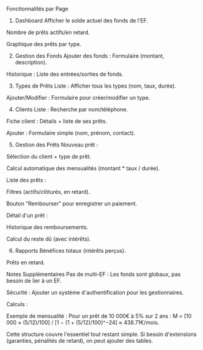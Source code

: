 Fonctionnalités par Page
1. Dashboard
Afficher le solde actuel des fonds de l'EF.

Nombre de prêts actifs/en retard.

Graphique des prêts par type.

2. Gestion des Fonds
Ajouter des fonds : Formulaire (montant, description).

Historique : Liste des entrées/sorties de fonds.

3. Types de Prêts
Liste : Afficher tous les types (nom, taux, durée).

Ajouter/Modifier : Formulaire pour créer/modifier un type.

4. Clients
Liste : Recherche par nom/téléphone.

Fiche client : Détails + liste de ses prêts.

Ajouter : Formulaire simple (nom, prénom, contact).

5. Gestion des Prêts
Nouveau prêt :

Sélection du client + type de prêt.

Calcul automatique des mensualités (montant * taux / durée).

Liste des prêts :

Filtres (actifs/clôturés, en retard).

Bouton "Rembourser" pour enregistrer un paiement.

Détail d'un prêt :
    
Historique des remboursements.

Calcul du reste dû (avec intérêts).

6. Rapports
Bénéfices totaux (intérêts perçus).

Prêts en retard.

Notes Supplémentaires
Pas de multi-EF : Les fonds sont globaux, pas besoin de lier à un EF.

Sécurité : Ajouter un système d'authentification pour les gestionnaires.

Calculs :

Exemple de mensualité : Pour un prêt de 10 000€ à 5% sur 2 ans :
M = [10 000 × (5/12)/100] / [1 − (1 + (5/12)/100)^−24] ≈ 438.71€/mois.

Cette structure couvre l'essentiel tout restant simple. Si besoin d'extensions (garanties, pénalités de retard), on peut ajouter des tables.
